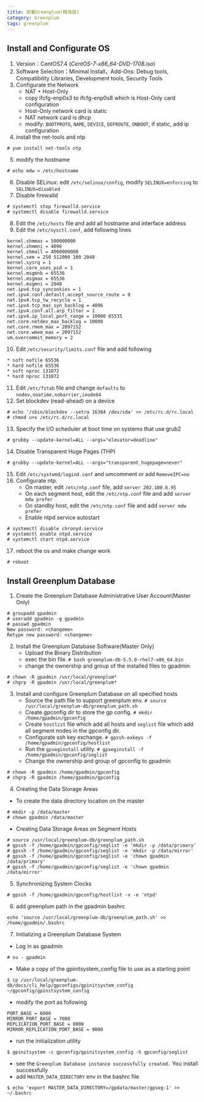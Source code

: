 ```yaml
---
title: 部署Greenplum(精简版)
category: Greenplum
tags: greenplum
---
```


## Install and Configurate OS
1. Version：CentOS7.4 (*CentOS-7-x86_64-DVD-1708.iso*)
2. Software Selection：Minimal Install，Add-Ons: Debug tools, Compatibility Libraries, Development tools, Security Tools
3. Configurate the Network
   + NAT + Host-Only
   + copy ifcfg-enp0s3 to ifcfg-enp0s8 which is Host-Only card configuration
   + Host-Only network card is static
   + NAT network card is dhcp
   + modify: `BOOTPROTO`, `NAME`, `DEVICE`, `DEFROUTE`, `ONBOOT`, if static, add ip configuration
4. install the net-tools and ntp
```
# yum install net-tools ntp
```
5. modify the hostname
```
# echo mdw > /etc/hostname
```
6. Disable SELinux: edit `/etc/selinux/config`, modify `SELINUX=enforcing` to `SELINUX=disabled`
7. Disable firewalld
```
# systemctl stop firewalld.service
# systemctl disable firewalld.service
```
8. Edit the `/etc/hosts` file and add all hostname and interface address
9. Edit the `/etc/sysctl.conf`, add following lines
```
kernel.shmmax = 500000000
kernel.shmmni = 4096
kernel.shmall = 4000000000
kernel.sem = 250 512000 100 2048
kernel.sysrq = 1
kernel.core_uses_pid = 1
kernel.msgmnb = 65536
kernel.msgmax = 65536
kernel.msgmni = 2048
net.ipv4.tcp_syncookies = 1
net.ipv4.conf.default.accept_source_route = 0
net.ipv4.tcp_tw_recycle = 1
net.ipv4.tcp_max_syn_backlog = 4096
net.ipv4.conf.all.arp_filter = 1
net.ipv4.ip_local_port_range = 10000 65535
net.core.netdev_max_backlog = 10000
net.core.rmem_max = 2097152
net.core.wmem_max = 2097152
vm.overcommit_memory = 2
```
10. Edit `/etc/security/limits.conf` file and add following
```
* soft nofile 65536
* hard nofile 65536
* soft nproc 131072
* hard nproc 131072
```
11. Edit `/etc/fstab` file and change `defaults` to `nodev,noatime,nobarrier,inode64`
12. Set blockdev (read-ahead) on a device
```
# echo '/sbin/blockdev --setra 16384 /dev/sda' >> /etc/rc.d/rc.local
# chmod u+x /etc/rc.d/rc.local
```
13. Specify the I/O scheduler at boot time on systems that use grub2
```
# grubby --update-kernel=ALL --args="elevator=deadline"
```
14. Disable Transparent Huge Pages (THP)
```
# grubby --update-kernel=ALL --args="transparent_hugepage=never"
```
15. Edit `/etc/systemd/logind.conf` and umcomment or add `RemoveIPC=no`
16. Configurate ntp.
    + On master, edit `/etc/ntp.conf` file, add `server 202.108.6.95`
    + On each segment host, edit the `/etc/ntp.conf` file and add `server mdw prefer`
    + On standby host, edit the `/etc/ntp.conf` file and add `server mdw prefer`
    + Enable ntpd service autostart
```
# systemctl disable chronyd.service
# systemctl enable ntpd.service
# systemctl start ntpd.service
```
17. reboot the os and make change work
```
# reboot
```

## Install Greenplum Database
1. Create the Greenplum Database Administrative User Account(Master Only)
```
# groupadd gpadmin
# useradd gpadmin -g gpadmin
# passwd gpadmin
New password: <changeme>
Retype new password: <changeme>
```
2. Install the Greenplum Database Software(Master Only)
   + Upload the Binary Distribution
   + exec the bin file. `# bash greenplum-db-5.5.0-rhel7-x86_64.bin`
   + change the ownership and group of the installed files to gpadmin
```
# chown -R gpadmin /usr/local/greenplum*
# chgrp -R gpadmin /usr/local/greenplum*
```
3. Install and configure Greenplum Database on all specified hosts
   - Source the path file to support greenplum env. `# source /usr/local/greenplum-db/greenplum_path.sh`
   - Create gpconfig dir to store the gp config. `# mkdir /home/gpadmin/gpconfig`
   - Create `hostlist` file which add all hosts and `seglist` file which add all segment nodes in the gpconfig dir.
   - Configurate ssh key exchange. `# gpssh-exkeys -f /home/gpadmin/gpconfig/hostlist`
   - Run the `gpseginstall` utility. `# gpseginstall -f /home/gpadmin/gpconfig/seglist`
   - Change the ownership and group of gpconfig to gpadmin
```
# chown -R gpadmin /home/gpadmin/gpconfig
# chgrp -R gpadmin /home/gpadmin/gpconfig
```
4. Creating the Data Storage Areas
+ To create the data directory location on the master
```
# mkdir -p /data/master
# chown gpadmin /data/master
```
+ Creating Data Storage Areas on Segment Hosts
```
# source /usr/local/greenplum-db/greenplum_path.sh
# gpssh -f /home/gpadmin/gpconfig/seglist -e 'mkdir -p /data/primary'
# gpssh -f /home/gpadmin/gpconfig/seglist -e 'mkdir -p /data/mirror'
# gpssh -f /home/gpadmin/gpconfig/seglist -e 'chown gpadmin /data/primary'
# gpssh -f /home/gpadmin/gpconfig/seglist -e 'chown gpadmin /data/mirror'
```
5. Synchronizing System Clocks
```
# gpssh -f /home/gpadmin/gpconfig/hostlist -v -e 'ntpd'
```
6. add greenplum path in the gpadmin bashrc
```
echo 'source /usr/local/greenplum-db/greenplum_path.sh' >> /home/gpadmin/.bashrc
```
7. Initializing a Greenplum Database System
+ Log in as gpadmin
```
# su - gpadmin
```
+ Make a copy of the gpinitsystem_config file to use as a starting point
```
$ cp /usr/local/greenplum-db/docs/cli_help/gpconfigs/gpinitsystem_config ~/gpconfig/gpinitsystem_config
```
+ modify the port as following
```
PORT_BASE = 6000
MIRROR_PORT_BASE = 7000
REPLICATION_PORT_BASE = 8000
MIRROR_REPLICATION_PORT_BASE = 9000
```
+ run the initialization utility
```
$ gpinitsystem -c gpconfig/gpinitsystem_config -h gpconfig/seglist
```
+ see the `Greenplum Database instance successfully created.` You install successfully
+ add `MASTER_DATA_DIRECTORY` env in the bashrc file
```
$ echo 'export MASTER_DATA_DIRECTORY=/gpdata/master/gpseg-1' >> ~/.bashrc
```